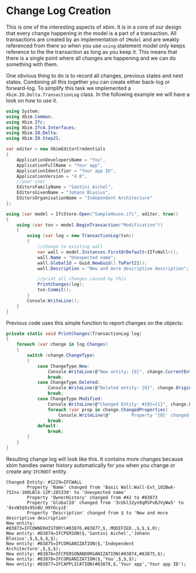 ﻿Change Log Creation
===================

This is one of the interesting aspects of xbim. It is in a core of our design that every change happening in the model is
a part of a transaction. All transactions are created by an implementation of `IModel` and are weakly referenced from there
so when you use `using` statement model only keeps reference to the the transaction as long as you keep it. This means that 
there is a single point where all changes are happening and we can do something with them.

One obvious thing to do is to record all changes, previous states and next states. Combining all this together you can create 
either back-log or forward-log. To simplify this task we implemented a `Xbim.IO.Delta.TransactionLog` class. In the following example
we will have a look on how to use it.

```cs
using System;
using Xbim.Common;
using Xbim.Ifc;
using Xbim.Ifc4.Interfaces;
using Xbim.IO.Delta;
using Xbim.IO.Step21;
```

```cs
var editor = new XbimEditorCredentials
{
    ApplicationDevelopersName = "You",
    ApplicationFullName = "Your app",
    ApplicationIdentifier = "Your app ID",
    ApplicationVersion = "4.0",
    //your user
    EditorsFamilyName = "Santini Aichel",
    EditorsGivenName = "Johann Blasius",
    EditorsOrganisationName = "Independent Architecture"
};

using (var model = IfcStore.Open("SampleHouse.ifc", editor, true))
{
    using (var txn = model.BeginTransaction("Modification"))
    {
        using (var log = new TransactionLog(txn))
        {
            //change to existing wall
            var wall = model.Instances.FirstOrDefault<IIfcWall>();
            wall.Name = "Unexpected name";
            wall.GlobalId = Guid.NewGuid().ToPart21();
            wall.Description = "New and more descriptive description";

            //print all changes caused by this
            PrintChanges(log);
            txn.Commit();
        }
        Console.WriteLine();
    }
}
```

Previous code uses this simple function to report changes on the objects:

```cs
private static void PrintChanges(TransactionLog log)
{
    foreach (var change in log.Changes)
    {
        switch (change.ChangeType)
        {
            case ChangeType.New:
                Console.WriteLine(@"New entity: {0}", change.CurrentEntity);
                break;
            case ChangeType.Deleted:
                Console.WriteLine(@"Deleted entity: {0}", change.OriginalEntity);
                break;
            case ChangeType.Modified:
                Console.WriteLine(@"Changed Entity: #{0}={1}", change.Entity.EntityLabel, change.Entity.ExpressType.ExpressNameUpper);
                foreach (var prop in change.ChangedProperties)
                    Console.WriteLine(@"        Property '{0}' changed from {1} to {2}", prop.Name, prop.OriginalValue, prop.CurrentValue);
                break;
            default:
                break;
        }
    }
}
```

Resulting change log will look like this. It contains more changes because xbim handles owner history automatically for you when you change or create any `IFCROOT` entity.

```step
Changed Entity: #1229=IFCWALL
        Property 'Name' changed from 'Basic Wall:Wall-Ext_102Bwk-75Ins-100LBlk-12P:285330' to 'Unexpected name'
        Property 'OwnerHistory' changed from #42 to #83873
        Property 'GlobalId' changed from '3cUkl32yn9qRSPvBJVyWw5' to '0zxW3$9z95n8U_H9YOcyiE'
        Property 'Description' changed from $ to 'New and more descriptive description'
New entity: #83873=IFCOWNERHISTORY(#83876,#83877,$,.MODIFIED.,$,$,$,0);
New entity: #83874=IFCPERSON($,'Santini Aichel','Johann Blasius',$,$,$,$,$);
New entity: #83875=IFCORGANIZATION($,'Independent Architecture',$,$,$);
New entity: #83876=IFCPERSONANDORGANIZATION(#83874,#83875,$);
New entity: #83878=IFCORGANIZATION($,'You',$,$,$);
New entity: #83877=IFCAPPLICATION(#83878,$,'Your app','Your app ID');
```